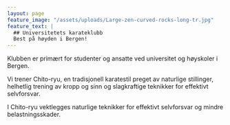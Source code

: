 ```yaml
---
layout: page
feature_image: "/assets/uploads/Large-zen-curved-rocks-long-tr.jpg"
feature_text: |
  ## Universitetets karateklubb
  Best på høyden i Bergen!
---
```

Klubben er primært for studenter og ansatte ved universitet og høyskoler i Bergen. 

Vi trener Chito-ryu, en tradisjonell karatestil preget av naturlige stillinger, helhetlig trening av kropp og sinn og slagkraftige teknikker for effektivt selvforsvar.

I Chito-ryu vektlegges naturlige teknikker for effektivt selvforsvar og mindre belastningsskader.

